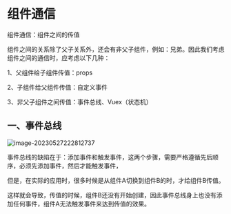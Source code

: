 # 组件通信

组件通信：组件之间的传值

组件之间的关系除了父子关系外，还会有非父子组件，例如：兄弟。因此我们考虑组件之间的通信时，应考虑以下几种：

1、父组件给子组件传值：props

2、子组件给父组件传值：自定义事件

3、非父子组件之间传值：事件总线、Vuex（状态机）

## 一、事件总线

![image-20230527222812737](C:\Users\zxm\AppData\Roaming\Typora\typora-user-images\image-20230527222812737.png)

事件总线的缺陷在于：添加事件和触发事件，这两个步骤，需要严格遵循先后顺序，必须先添加事件，然后才能触发事件，

但是，在实际的应用时，很多时候是从组件A切换到组件B的时，才给组件B传值。

这样就会导致，传值的时候，组件B还没有开始创建，因此事件总线身上也没有添加任何事件，组件A无法触发事件来达到传值的效果。